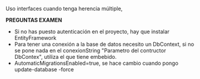 Uso interfaces cuando tenga herencia múltiple,


**PREGUNTAS EXAMEN**

- Si no has puesto autenticación en el proyecto, hay que instalar EntityFramework
- Para tener una conexión a la base de datos necesito un DbContext, si no se pone nada en el conexionString "Parametro del contructor DbContex", utiliza el que tiene embebido.
- AutomaticMigrationsEnabled=true, se hace cambio cuando pongo update-database -force

